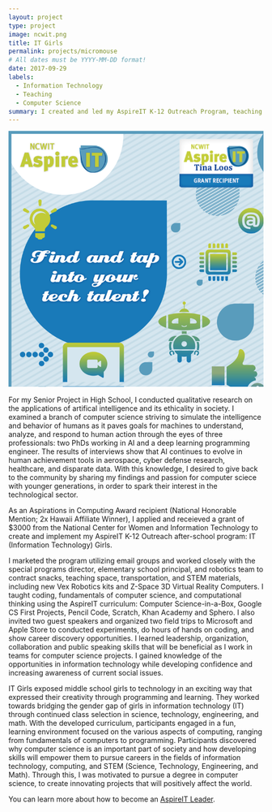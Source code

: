 ```yaml
---
layout: project
type: project
image: ncwit.png
title: IT Girls
permalink: projects/micromouse
# All dates must be YYYY-MM-DD format!
date: 2017-09-29
labels:
  - Information Technology
  - Teaching
  - Computer Science
summary: I created and led my AspireIT K-12 Outreach Program, teaching computer science to girls in grades 5-8.
---
```

  <img class="ui image" src="../images/ncwit.png">

For my Senior Project in High School, I conducted qualitative research on the applications of artifical intelligence and its ethicality in society. I examined a branch of computer science striving to simulate the intelligence and behavior of humans as it paves goals for machines to understand, analyze, and respond to human action through the eyes of three professionals: two PhDs working in AI and a deep learning programming engineer. The results of interviews show that AI continues to evolve in human achievement tools in aerospace, cyber defense research, healthcare, and disparate data. With this knowledge, I desired to give back to the community by sharing my findings and passion for computer sciece with younger generations, in order to spark their interest in the technological sector. 

As an Aspirations in Computing Award recipient (National Honorable Mention; 2x Hawaii Affiliate Winner), I applied and receieved a grant of $3000 from the National Center for Women and Information Technology to create and implement my AspireIT K-12 Outreach after-school program: IT (Information Technology) Girls. 

I marketed the program utilizing email groups and worked closely with the special programs director, elementary school principal, and robotics team to contract snacks, teaching space, transportation, and STEM materials, including new Vex Robotics kits and Z-Space 3D Virtual Reality Computers. I taught coding, fundamentals of computer science, and computational thinking using the AspireIT curriculum: Computer Science-in-a-Box, Google CS First Projects, Pencil Code, Scratch, Khan Academy and Sphero. I also invited two guest speakers and organized two field trips to Microsoft and Apple Store to conducted experiments, do hours of hands on coding, and show career discovery opportunities. I learned leadership, organization, collaboration and public speaking skills that will be beneficial as I work in teams for computer science projects. I gained knowledge of the  opportunities in information technology while developing confidence and increasing awareness of current social issues.

IT Girls exposed middle school girls to technology in an exciting way that expressed their creativity through programming and learning. They worked towards bridging the gender gap of girls in information technology (IT) through continued class selection in science, technology, engineering, and math. With the developed curriculum, participants engaged in a fun, learning environment focused on the various aspects of computing, ranging from fundamentals of computers to programming. Participants discovered why computer science is an important part of society and how developing skills will empower them to pursue careers in the fields of information technology, computing, and STEM (Science, Technology, Engineering, and Math). Through this, I was motivated to pursue a degree in computer science, to create innovating projects that will positively affect the world. 


You can learn more about how to become an [AspireIT Leader](https://www.aspirations.org/aspireit/leader).
